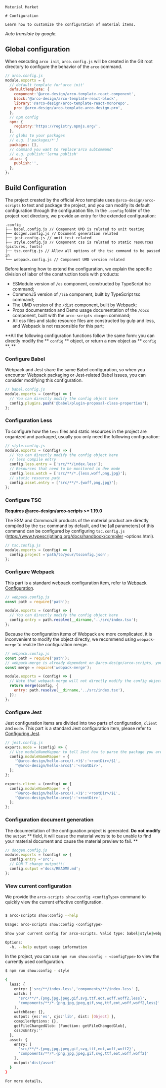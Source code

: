 `````
Material Market

# Configuration

Learn how to customize the configuration of material items.
`````

*Auto translate by google.*

## Global configuration

When executing `arco init`, `arco.config.js` will be created in the Git root directory to configure the behavior of the `arco` command.

```javascript
// arco.config.js
module.exports = {
  // default template for'arco init'
  defaultTemplate: {
    component:'@arco-design/arco-template-react-component',
    block:'@arco-design/arco-template-react-block',
    library:'@arco-design/arco-template-react-monorepo',
    pro:'@arco-design/arco-template-arco-design-pro',
  },
  // npm config
  npm: {
    registry:'https://registry.npmjs.org/',
  },
  // globs to your packages
  // e.g. ['packages/*']
  packages: [],
  // command you want to replace'arco subCommand'
  // e.g. publish:'lerna publish'
  alias: {
    publish:'',
  },
};
```

## **Build Configuration**

The project created by the official Arco template uses `@arco-design/arco-scripts` to test and package the project, and you can modify its default configuration through the configuration file. In the `.config` folder of the project root directory, we provide an entry for the extended configuration:

```
.config
├── babel.config.js // Component UMD is related to unit testing
├── docgen.config.js // Document generation related
├── jest.config.js // unit test related
├── style.config.js // Component css is related to static resources (pictures, fonts)
├── tsc.config.js // Allow all options of the tsc command to be passed in
└── webpack.config.js // Component UMD version related
```

Before learning how to extend the configuration, we explain the specific division of labor of the construction tools with products:

- ESModule version of `/es` component, constructed by TypeScript tsc command;
- CommonJS version of `/lib` component, built by TypeScript tsc command;
- The UMD version of the `/dist` component, built by Webpack;
- Props documentation and Demo usage documentation of the `/docs` component, built with the `arco-scripts docgen` command;
- All css files and static resource files are constructed by gulp and less, and Webpack is not responsible for this part;

**All the following configuration functions follow the same form: you can directly modify the ** `config` ** object, or return a new object as ** `config` **. **

### **Configure Babel**

Webpack and Jest share the same Babel configuration, so when you encounter Webpack packaging or Jest-related Babel issues, you can consider modifying this configuration.

```javascript
// babel.config.js
module.exports = (config) => {
  // You can directly modify the config object here
  config.plugins.push('@babel/plugin-proposal-class-properties');
};
```

### **Configuration Less**

To configure how the `less` files and static resources in the project are organized and packaged, usually you only need the following configuration:

```javascript
// style.config.js
module.exports = (config) => {
  // You can directly modify the config object here
  // less compile entry
  config.less.entry = ['src/**/index.less'];
  // Resources that need to be monitored in dev mode
  config.less.watch = ['src/**/*.{less,woff,png,jpg}'];
  // static resource path
  config.asset.entry = ['src/**/*.{woff,png,jpg}'];
};
```

### Configure TSC

**Requires @arco-design/arco-scripts >= 1.19.0**

The ESM and CommonJS products of the material product are directly compiled by the `tsc` command by default, and the [all parameters] of this command can be configured by configuring `tsc.config.js` (https://www.typescriptlang.org/docs/handbook/compiler -options.html).

```javascript
// tsc.config.js
module.exports = (config) => {
  config.project ='path/to/your/tsconfig.json';
};
```

### Configure Webpack

This part is a standard webpack configuration item, refer to [Webpack Configuration](https://webpack.js.org/configuration/).

```javascript
// webpack.config.js
const path = require('path');

module.exports = (config) => {
  // You can directly modify the config object here
  config.entry = path.resolve(__dirname,'../src/index.tsx');
};
```

Because the configuration items of Webpack are more complicated, it is inconvenient to modify the object directly, we recommend using `webpack-merge` to realize the configuration merge.

```javascript
// webpack.config.js
const path = require('path');
// webpack-merge is already dependent on @arco-design/arco-scripts, you don’t need to install it manually
const merge = require('webpack-merge');

module.exports = (config) => {
  // Note that webpack-merge will not directly modify the config object, you need to return the result as a new config
  return merge(config, {
    entry: path.resolve(__dirname,'../src/index.tsx'),
  });
};
```

### **Configure Jest**

Jest configuration items are divided into two parts of configuration, `client` and `node`. This part is a standard Jest configuration item, please refer to [Configuring Jest](https://jestjs.io/docs/en/configuration).

```javascript
// jest.config.js
exports.node = (config) => {
  // Use moduleNameMapper to tell Jest how to parse the package you are developing, which can save the annoying npm link process
  config.moduleNameMapper = {
    '^@arco-design/hello-arco/(.+)$':'<rootDir>/$1',
    '^@arco-design/hello-arco$':'<rootDir>',
  };
};

exports.client = (config) => {
  config.moduleNameMapper = {
    '^@arco-design/hello-arco/(.+)$':'<rootDir>/$1',
    '^@arco-design/hello-arco$':'<rootDir>',
  };
};
```

### **Configuration document generation**

The documentation of the configuration project is generated. **Do not modify** the `output` ** field, it will cause the material website to be unable to find your material document and cause the material preview to fail. **

```javascript
// docgen.config.js
module.exports = (config) => {
  config.entry ='src';
  // DON'T change output!!!
  config.output ='docs/README.md';
};
```

### **View current configuration**

We provide the `arco-scripts show:config <configType>` command to quickly view the current effective configuration.

```bash

$ arco-scripts show:config --help

Usage: arco-scripts show:config <configType>

Show your current config for arco-scripts. Valid type: babel|style|webpack.component|webpack.site|webpack.icon|jest|docgen

Options:
  -h, --help output usage information
```

In the project, you can use `npm run show:config - <configType>` to view the currently used configuration.

```bash
$ npm run show:config - style

{
  less: {
    entry: ['src/**/index.less','components/**/index.less' ],
    watch: [
      'src/**/*.{png,jpg,jpeg,gif,svg,ttf,eot,woff,woff2,less}',
      'components/**/*.{png,jpg,jpeg,gif,svg,ttf,eot,woff,woff2,less}'
    ],
    watchBase: {},
    output: {es:'es', cjs:'lib', dist: [Object] },
    compilerOptions: {},
    getFileChangedGlob: [Function: getFileChangedGlob],
    cssJsEntry:''
  },
  asset: {
    entry: [
      'src/**/*.{png,jpg,jpeg,gif,svg,ttf,eot,woff,woff2}',
      'components/**/*.{png,jpg,jpeg,gif,svg,ttf,eot,woff,woff2}'
    ],
    output:'dist/asset'
  }
}

For more details,
